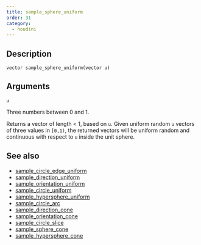 ```yaml
---
title: sample_sphere_uniform
order: 31
category:
  - houdini
---
```


## Description

`vector sample_sphere_uniform(vector u)`

## Arguments

`u`

Three numbers between 0 and 1.

Returns a vector of length < 1, based on `u`. Given uniform random `u` vectors
of three values in `[0,1)`, the returned vectors will be uniform random and
continuous with respect to `u` inside the unit sphere.

## See also

- [sample_circle_edge_uniform](sample_circle_edge_uniform.html)
- [sample_direction_uniform](sample_direction_uniform.html)
- [sample_orientation_uniform](sample_orientation_uniform.html)
- [sample_circle_uniform](sample_circle_uniform.html)
- [sample_hypersphere_uniform](sample_hypersphere_uniform.html)
- [sample_circle_arc](sample_circle_arc.html)
- [sample_direction_cone](sample_direction_cone.html)
- [sample_orientation_cone](sample_orientation_cone.html)
- [sample_circle_slice](sample_circle_slice.html)
- [sample_sphere_cone](sample_sphere_cone.html)
- [sample_hypersphere_cone](sample_hypersphere_cone.html)
